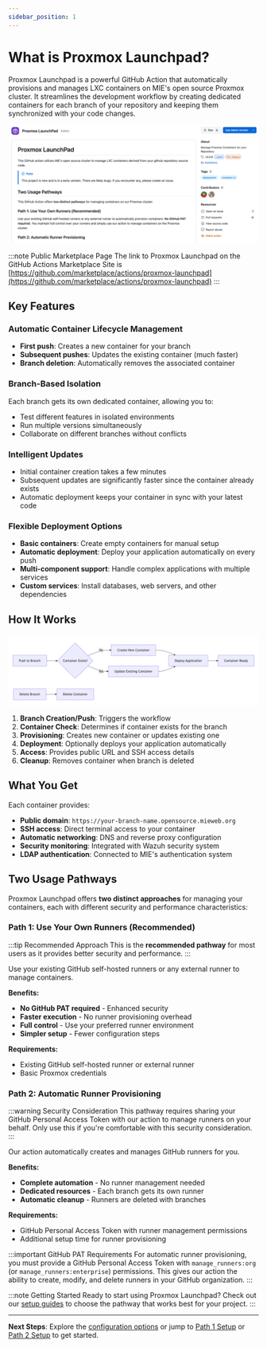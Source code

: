 ```yaml
---
sidebar_position: 1
---
```


# What is Proxmox Launchpad?

Proxmox Launchpad is a powerful GitHub Action that automatically provisions and manages LXC containers on MIE's open source Proxmox cluster. It streamlines the development workflow by creating dedicated containers for each branch of your repository and keeping them synchronized with your code changes.

![Proxmox Launchpad Marketplace Image](./img/proxmox-launchpad-page.png)

:::note Public Marketplace Page
The link to Proxmox Launchpad on the GitHub Actions Marketplace Site is [https://github.com/marketplace/actions/proxmox-launchpad](https://github.com/marketplace/actions/proxmox-launchpad)
:::
## Key Features

### **Automatic Container Lifecycle Management**
- **First push**: Creates a new container for your branch
- **Subsequent pushes**: Updates the existing container (much faster)
- **Branch deletion**: Automatically removes the associated container

### **Branch-Based Isolation**
Each branch gets its own dedicated container, allowing you to:
- Test different features in isolated environments
- Run multiple versions simultaneously
- Collaborate on different branches without conflicts

### **Intelligent Updates**
- Initial container creation takes a few minutes
- Subsequent updates are significantly faster since the container already exists
- Automatic deployment keeps your container in sync with your latest code

### **Flexible Deployment Options**
- **Basic containers**: Create empty containers for manual setup
- **Automatic deployment**: Deploy your application automatically on every push
- **Multi-component support**: Handle complex applications with multiple services
- **Custom services**: Install databases, web servers, and other dependencies

## How It Works

![Proxmox Launchpad Overview Image](./img/proxmox-launchpad-overview.png)

1. **Branch Creation/Push**: Triggers the workflow
2. **Container Check**: Determines if container exists for the branch
3. **Provisioning**: Creates new container or updates existing one
4. **Deployment**: Optionally deploys your application automatically
5. **Access**: Provides public URL and SSH access details
6. **Cleanup**: Removes container when branch is deleted

## What You Get

Each container provides:
- **Public domain**: `https://your-branch-name.opensource.mieweb.org`
- **SSH access**: Direct terminal access to your container
- **Automatic networking**: DNS and reverse proxy configuration
- **Security monitoring**: Integrated with Wazuh security system
- **LDAP authentication**: Connected to MIE's authentication system


## Two Usage Pathways

Proxmox Launchpad offers **two distinct approaches** for managing your containers, each with different security and performance characteristics:

### **Path 1: Use Your Own Runners (Recommended)**

:::tip Recommended Approach
This is the **recommended pathway** for most users as it provides better security and performance.
:::

Use your existing GitHub self-hosted runners or any external runner to manage containers.

**Benefits:**
- **No GitHub PAT required** - Enhanced security
- **Faster execution** - No runner provisioning overhead
- **Full control** - Use your preferred runner environment
- **Simpler setup** - Fewer configuration steps

**Requirements:**
- Existing GitHub self-hosted runner or external runner
- Basic Proxmox credentials

### **Path 2: Automatic Runner Provisioning**

:::warning Security Consideration
This pathway requires sharing your GitHub Personal Access Token with our action to manage runners on your behalf. Only use this if you're comfortable with this security consideration.
:::

Our action automatically creates and manages GitHub runners for you.

**Benefits:**
- **Complete automation** - No runner management needed
- **Dedicated resources** - Each branch gets its own runner
- **Automatic cleanup** - Runners are deleted with branches

**Requirements:**
- GitHub Personal Access Token with runner management permissions
- Additional setup time for runner provisioning

:::important GitHub PAT Requirements
For automatic runner provisioning, you must provide a GitHub Personal Access Token with `manage_runners:org` (or `manage_runners:enterprise`) permissions. This gives our action the ability to create, modify, and delete runners in your GitHub organization.
:::

:::note Getting Started
Ready to start using Proxmox Launchpad? Check out our [setup guides](/docs/category/proxmox-launchpad/) to choose the pathway that works best for your project.
:::

---

**Next Steps**: Explore the [configuration options](/docs/proxmox-launchpad/configuration) or jump to [Path 1 Setup](/docs/proxmox-launchpad/path-1-own-runners) or [Path 2 Setup](/docs/proxmox-launchpad/path-2-automatic-runners) to get started.

